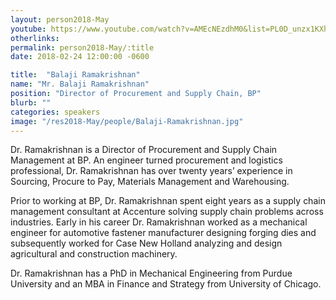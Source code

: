 ```yaml
---
layout: person2018-May
youtube: https://www.youtube.com/watch?v=AMEcNEzdhM0&list=PL0D_unzx1KXhvrIzPl1j0mrihgq44nGOh&index=15&t=0s
otherlinks: 
permalink: person2018-May/:title
date: 2018-02-24 12:00:00 -0600

title:  "Balaji Ramakrishnan"
name: "Mr. Balaji Ramakrishnan"
position: "Director of Procurement and Supply Chain, BP"
blurb: ""
categories: speakers
image: "/res2018-May/people/Balaji-Ramakrishnan.jpg"
---
```

Dr. Ramakrishnan is a Director of Procurement and Supply Chain Management at BP. An engineer turned procurement and
logistics professional, Dr. Ramakrishnan has over twenty years’ experience in Sourcing, Procure to Pay, Materials
Management and Warehousing.

Prior to working at BP, Dr. Ramakrishnan spent eight years as a supply chain management consultant at Accenture solving
supply chain problems across industries. Early in his career Dr. Ramakrishnan worked as a mechanical engineer for
automotive fastener manufacturer designing forging dies and subsequently worked for Case New Holland analyzing and
design agricultural and construction machinery.

Dr. Ramakrishnan has a PhD in Mechanical Engineering from Purdue University and an MBA in Finance and Strategy from
University of Chicago.
